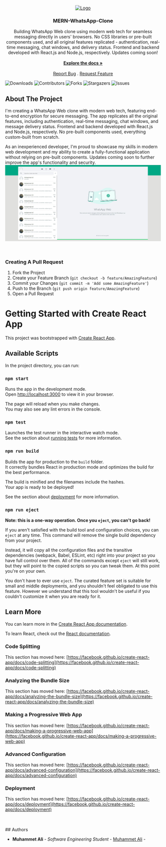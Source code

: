 <br/>
<p align="center">
  <a href="https://github.com/yavuzyigitmuhammetali/MERN-WhatsApp-Clone">
    <img src="https://static.whatsapp.net/rsrc.php/v3/y7/r/DSxOAUB0raA.png" alt="Logo" >
  </a>

  <h3 align="center">MERN-WhatsApp-Clone</h3>

  <p align="center">
    Building WhatsApp Web clone using modern web tech for seamless messaging directly in users' browsers. No CSS libraries or pre-built components used, and all original features replicated - authentication, real-time messaging, chat windows, and delivery status. Frontend and backend developed with React.js and Node.js, respectively. Updates coming soon!
 <br/>
    <br/>
    <a href="https://github.com/yavuzyigitmuhammetali/MERN-WhatsApp-Clone"><strong>Explore the docs »</strong></a>
    <br/>
    <br/>
    <a href="https://github.com/yavuzyigitmuhammetali/MERN-WhatsApp-Clone/issues">Report Bug</a>
    .
    <a href="https://github.com/yavuzyigitmuhammetali/MERN-WhatsApp-Clone/issues">Request Feature</a>
  </p>
</p>

![Downloads](https://img.shields.io/github/downloads/yavuzyigitmuhammetali/MERN-WhatsApp-Clone/total) ![Contributors](https://img.shields.io/github/contributors/yavuzyigitmuhammetali/MERN-WhatsApp-Clone?color=dark-green) ![Forks](https://img.shields.io/github/forks/yavuzyigitmuhammetali/MERN-WhatsApp-Clone?style=social) ![Stargazers](https://img.shields.io/github/stars/yavuzyigitmuhammetali/MERN-WhatsApp-Clone?style=social) ![Issues](https://img.shields.io/github/issues/yavuzyigitmuhammetali/MERN-WhatsApp-Clone) 


## About The Project

I'm creating a WhatsApp Web clone with modern web tech, featuring end-to-end encryption for secure messaging. The app replicates all the original features, including authentication, real-time messaging, chat windows, and message delivery status. Frontend and backend developed with React.js and Node.js, respectively. No pre-built components used, everything custom-built from scratch.

As an inexperienced developer, I'm proud to showcase my skills in modern web development and my ability to create a fully-functional application without relying on pre-built components. Updates coming soon to further improve the app's functionality and security.
<br/>
![](https://github.com/yavuzyigitmuhammetali/MERN-WhatsApp-Clone/blob/master/img/1.JPG?raw=true)


<br/>

### Creating A Pull Request

1. Fork the Project
2. Create your Feature Branch (`git checkout -b feature/AmazingFeature`)
3. Commit your Changes (`git commit -m 'Add some AmazingFeature'`)
4. Push to the Branch (`git push origin feature/AmazingFeature`)
5. Open a Pull Request

# Getting Started with Create React App

This project was bootstrapped with [Create React App](https://github.com/facebook/create-react-app).

## Available Scripts

In the project directory, you can run:

### `npm start`

Runs the app in the development mode.\
Open [http://localhost:3000](http://localhost:3000) to view it in your browser.

The page will reload when you make changes.\
You may also see any lint errors in the console.

### `npm test`

Launches the test runner in the interactive watch mode.\
See the section about [running tests](https://facebook.github.io/create-react-app/docs/running-tests) for more information.

### `npm run build`

Builds the app for production to the `build` folder.\
It correctly bundles React in production mode and optimizes the build for the best performance.

The build is minified and the filenames include the hashes.\
Your app is ready to be deployed!

See the section about [deployment](https://facebook.github.io/create-react-app/docs/deployment) for more information.

### `npm run eject`

**Note: this is a one-way operation. Once you `eject`, you can't go back!**

If you aren't satisfied with the build tool and configuration choices, you can `eject` at any time. This command will remove the single build dependency from your project.

Instead, it will copy all the configuration files and the transitive dependencies (webpack, Babel, ESLint, etc) right into your project so you have full control over them. All of the commands except `eject` will still work, but they will point to the copied scripts so you can tweak them. At this point you're on your own.

You don't have to ever use `eject`. The curated feature set is suitable for small and middle deployments, and you shouldn't feel obligated to use this feature. However we understand that this tool wouldn't be useful if you couldn't customize it when you are ready for it.

## Learn More

You can learn more in the [Create React App documentation](https://facebook.github.io/create-react-app/docs/getting-started).

To learn React, check out the [React documentation](https://reactjs.org/).

### Code Splitting

This section has moved here: [https://facebook.github.io/create-react-app/docs/code-splitting](https://facebook.github.io/create-react-app/docs/code-splitting)

### Analyzing the Bundle Size

This section has moved here: [https://facebook.github.io/create-react-app/docs/analyzing-the-bundle-size](https://facebook.github.io/create-react-app/docs/analyzing-the-bundle-size)

### Making a Progressive Web App

This section has moved here: [https://facebook.github.io/create-react-app/docs/making-a-progressive-web-app](https://facebook.github.io/create-react-app/docs/making-a-progressive-web-app)

### Advanced Configuration

This section has moved here: [https://facebook.github.io/create-react-app/docs/advanced-configuration](https://facebook.github.io/create-react-app/docs/advanced-configuration)

### Deployment

This section has moved here: [https://facebook.github.io/create-react-app/docs/deployment](https://facebook.github.io/create-react-app/docs/deployment)

<br/>
<br/>
## Authors

* **Muhammet Ali** - *Software Engineering Student* - [Muhammet Ali](https://github.com/yavuzyigitmuhammetali) -
